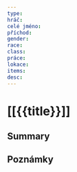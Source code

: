 ```yaml
---
type: 
hráč: 
celé jméno: 
příchod: 
gender: 
race: 
class: 
práce: 
lokace: 
items:
desc:
---
```

# [[{{title}}]]

## Summary

## Poznámky
